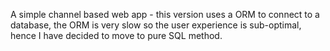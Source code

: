 A simple channel based web app - this version uses a ORM to connect to a database, the ORM is very slow so the user experience is sub-optimal, hence I have decided to move to pure SQL method.
